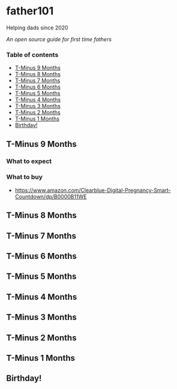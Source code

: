 # father101
Helping dads since 2020

*An open source guide for first time fathers*

### Table of contents

* [T-Minus 9 Months](#T-minus-9-Months)
* [T-Minus 8 Months](#T-minus-8-Months)
* [T-Minus 7 Months](#T-minus-7-Months)
* [T-Minus 6 Months](#T-minus-6-Months)
* [T-Minus 5 Months](#T-minus-5-Months)
* [T-Minus 4 Months](#T-minus-4-Months)
* [T-Minus 3 Months](#T-minus-3-Months)
* [T-Minus 2 Months](#T-minus-2-Months)
* [T-Minus 1 Months](#T-minus-1-Months)
* [Birthday!](#Birthday!)


## T-Minus 9 Months
### What to expect
### What to buy
* https://www.amazon.com/Clearblue-Digital-Pregnancy-Smart-Countdown/dp/B0000B11WE

## T-Minus 8 Months

## T-Minus 7 Months

## T-Minus 6 Months

## T-Minus 5 Months

## T-Minus 4 Months

## T-Minus 3 Months

## T-Minus 2 Months

## T-Minus 1 Months

## Birthday!
